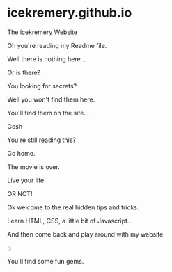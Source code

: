 # icekremery.github.io
The icekremery Website

Oh you're reading my Readme file. 

Well there is nothing here...

Or is there? 

You looking for secrets?

Well you won't find them here. 

You'll find them on the site... 

Gosh





































You're still reading this?

Go home. 

The movie is over.

Live your life.




















































OR NOT!

Ok welcome to the real hidden tips and tricks.

Learn HTML, CSS, a little bit of Javascript...

And then come back and play around with my website.

:)

You'll find some fun gems.

